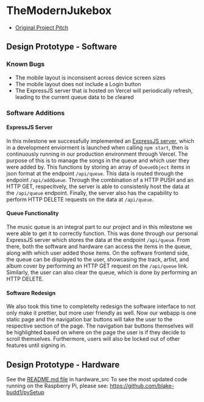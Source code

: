 # TheModernJukebox

- [Original Project Pitch](https://drive.google.com/file/d/1aa3IiDKp-Ap4I-m9czUQ7GLiG4GO3_Lz/view)

## Design Prototype - Software
### Known Bugs
- The mobile layout is inconsisent across device screen sizes
- The mobile layout does not include a Login button
- The ExpressJS server that is hosted on Vercel will periodically refresh, leading to the current queue data to be cleared

### Software Additions
#### ExpressJS Server
In this milestone we successfully implemented an [ExpressJS server](https://github.com/rileycleavenger/TheModernJukebox/blob/main/the-modern-jukebox-react-app/api/index.js), which in a development enviorment is launched when calling `npm start`, then is continuously running in our production environment through Vercel. The purpose of this is to manage the songs in the queue and which user they were added by. This functions by storing an array of `QueueObject` items in json format at the endpoint `/api/queue`. This data is routed through the endpoint `/api/addQueue`. Through the combination of a HTTP PUSH and an HTTP GET, respecitvely, the server is able to consistenly host the data at the `/api/queue` endpoint. Finally, the server also has the capability to perform HTTP DELETE requests on the data at `/api/queue`.

#### Queue Functionality 
The music queue is an integral part to our project and in this milestone we were able to get it to correctly function. This was done through our personal ExpressJS server which stores the data at the endpoint `/api/queue`. From there, both the software and hardware can access the items in the queue, along with which user added those items. On the software frontend side, the queue can be displayed to the user, showcasing the track, artist, and album cover by performing an HTTP GET request on the `/api/queue` link. Similarly, the user can also clear the queue, which is done by performing an HTTP DELETE.

#### Software Redesign
We also took this time to completelty redesign the software interface to not only make it prettier, but more user friendly as well. Now our webapp is one static page and the navigation bar buttons will take the user to the respective section of the page. The navigation bar buttons themselves will be highlighted based on where on the page the user is if they decide to scroll themselves. Furthermore, users will also be locked out of other features until signing in.

## Design Prototype - Hardware
See the [README.md file](https://github.com/rileycleavenger/TheModernJukebox/blob/main/hardware_src/README.md) in hardware_src
To see the most updated code running on the Raspberry Pi, please see: https://github.com/blake-budd1/pySetup
